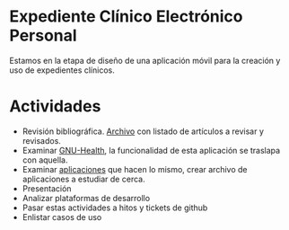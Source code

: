 # Expediente Clínico Electrónico Personal

Estamos en la etapa de diseño de una aplicación móvil para la creación y uso de expedientes clínicos.

# Actividades

- Revisión bibliográfica. [Archivo](bibliografia.md) con listado de artículos a revisar y revisados.
- Examinar [GNU-Health](http://health.gnu.org/), la funcionalidad de esta aplicación se traslapa con aquella.
- Examinar [aplicaciones](aplicaciones.md) que hacen lo mismo, crear archivo de aplicaciones a estudiar de cerca.
- Presentación
- Analizar plataformas de desarrollo
- Pasar estas actividades a hitos y tickets de github
- Enlistar casos de uso
